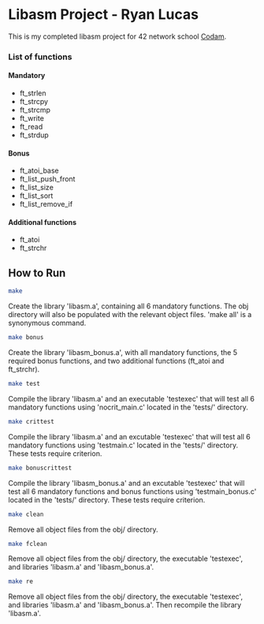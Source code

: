 # Libasm Project - Ryan Lucas

This is my completed libasm project for 42 network school
[Codam](https://www.codam.nl).

### List of functions

#### Mandatory

* ft_strlen
* ft_strcpy
* ft_strcmp
* ft_write
* ft_read
* ft_strdup

#### Bonus

* ft_atoi_base
* ft_list_push_front
* ft_list_size
* ft_list_sort
* ft_list_remove_if

#### Additional functions

* ft_atoi
* ft_strchr

## How to Run

```bash
make 
```

Create the library 'libasm.a', containing all 6 mandatory functions. The obj
directory will also be populated with the relevant object files. 'make all' is
a synonymous command.

```bash
make bonus
```

Create the library 'libasm_bonus.a', with all mandatory functions, the 5
required bonus functions, and two additional functions (ft_atoi and ft_strchr).

```bash
make test
```

Compile the library 'libasm.a' and an executable 'testexec' that will test all
6 mandatory functions using 'nocrit_main.c' located in the 'tests/' directory.

```bash
make crittest
```

Compile the library 'libasm.a' and an excutable 'testexec' that will test all 6
mandatory functions using 'testmain.c' located in the 'tests/' directory. These
tests require criterion.

```bash
make bonuscrittest
```

Compile the library 'libasm_bonus.a' and an excutable 'testexec' that will test 
all 6 mandatory functions and bonus functions using 'testmain_bonus.c' located
in the 'tests/' directory. These tests require criterion.

```bash
make clean
```

Remove all object files from the obj/ directory.

```bash
make fclean
```

Remove all object files from the obj/ directory, the executable 'testexec', and
libraries 'libasm.a' and 'libasm_bonus.a'.

```bash
make re
```
Remove all object files from the obj/ directory, the executable 'testexec', and
libraries 'libasm.a' and 'libasm_bonus.a'. Then recompile the library
'libasm.a'.
